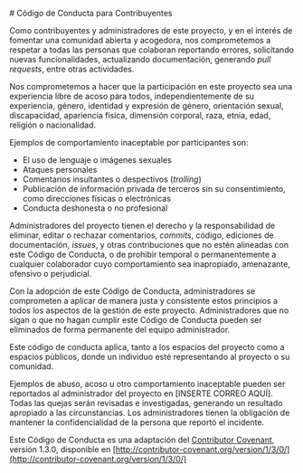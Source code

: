 # Código de Conducta para Contribuyentes

Como contribuyentes y administradores de este proyecto, y en el interés de fomentar una comunidad abierta y acogedora, nos comprometemos a respetar a todas las personas que colaboran reportando errores, solicitando nuevas funcionalidades, actualizando documentación, generando *pull requests*, entre otras actividades.

Nos comprometemos a hacer que la participación en este proyecto sea una experiencia libre de acoso para todos, independientemente de su experiencia, género, identidad y expresión de género, orientación sexual, discapacidad, apariencia física, dimensión corporal, raza, etnia, edad, religión o nacionalidad.

Ejemplos de comportamiento inaceptable por participantes son:

* El uso de lenguaje o imágenes sexuales
* Ataques personales
* Comentarios insultantes o despectivos (*trolling*)
* Publicación de información privada de terceros sin su consentimiento, como direcciones físicas o electrónicas
* Conducta deshonesta o no profesional

Administradores del proyecto tienen el derecho y la responsabilidad de eliminar, editar o rechazar comentarios, *commits*, código, ediciones de documentación, *issues*, y otras contribuciones que no estén alineadas con este Código de Conducta, o de prohibir temporal o permanentemente a cualquier colaborador cuyo comportamiento sea inapropiado, amenazante, ofensivo o perjudicial.

Con la adopción de este Código de Conducta, administradores se comprometen a aplicar de manera justa y consistente estos principios a todos los aspectos de la gestión de este proyecto. Administradores que no sigan o que no hagan cumplir este Código de Conducta pueden ser eliminados de forma permanente del equipo administrador.

Este código de conducta aplica, tanto a los espacios del proyecto como a espacios públicos, donde un individuo esté representando al proyecto o su comunidad.

Ejemplos de abuso, acoso u otro comportamiento inaceptable pueden ser reportados al administrador del proyecto en [INSERTE CORREO AQUÍ]. Todas las quejas serán revisadas e investigadas, generando un resultado apropiado a las circunstancias. Los administradores tienen la obligación de mantener la confidencialidad de la persona que reportó el incidente.

Este Código de Conducta es una adaptación del [Contributor Covenant](http://contributor-covenant.org), versión 1.3.0, disponible en [http://contributor-covenant.org/version/1/3/0/](http://contributor-covenant.org/version/1/3/0/)
